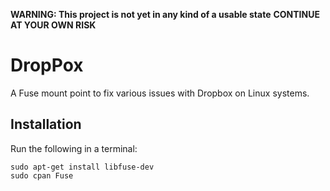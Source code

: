 **WARNING: This project is not yet in any kind of a usable state**
**CONTINUE AT YOUR OWN RISK**


DropPox
=======
A Fuse mount point to fix various issues with Dropbox on Linux systems.


Installation
------------
Run the following in a terminal:

	sudo apt-get install libfuse-dev
	sudo cpan Fuse
